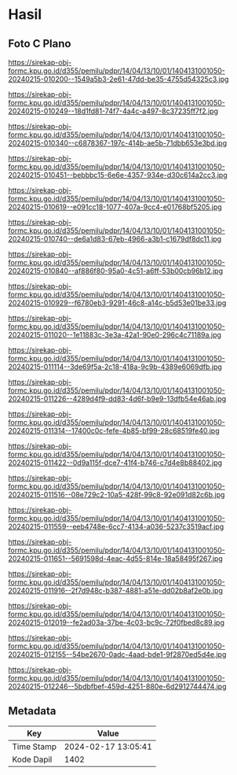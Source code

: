 # Hasil

## Foto C Plano

https://sirekap-obj-formc.kpu.go.id/d355/pemilu/pdpr/14/04/13/10/01/1404131001050-20240215-010200--1549a5b3-2e61-47dd-be35-4755d54325c3.jpg

https://sirekap-obj-formc.kpu.go.id/d355/pemilu/pdpr/14/04/13/10/01/1404131001050-20240215-010249--18d1fd81-74f7-4a4c-a497-8c37235ff7f2.jpg

https://sirekap-obj-formc.kpu.go.id/d355/pemilu/pdpr/14/04/13/10/01/1404131001050-20240215-010340--c6878367-197c-414b-ae5b-71dbb653e3bd.jpg

https://sirekap-obj-formc.kpu.go.id/d355/pemilu/pdpr/14/04/13/10/01/1404131001050-20240215-010451--bebbbc15-6e6e-4357-934e-d30c614a2cc3.jpg

https://sirekap-obj-formc.kpu.go.id/d355/pemilu/pdpr/14/04/13/10/01/1404131001050-20240215-010619--e091cc18-1077-407a-9cc4-e01768bf5205.jpg

https://sirekap-obj-formc.kpu.go.id/d355/pemilu/pdpr/14/04/13/10/01/1404131001050-20240215-010740--de6a1d83-67eb-4966-a3b1-c1679df8dc11.jpg

https://sirekap-obj-formc.kpu.go.id/d355/pemilu/pdpr/14/04/13/10/01/1404131001050-20240215-010840--af886f80-95a0-4c51-a6ff-53b00cb96b12.jpg

https://sirekap-obj-formc.kpu.go.id/d355/pemilu/pdpr/14/04/13/10/01/1404131001050-20240215-010929--f6780eb3-9291-46c8-a14c-b5d53e01be33.jpg

https://sirekap-obj-formc.kpu.go.id/d355/pemilu/pdpr/14/04/13/10/01/1404131001050-20240215-011020--1e11883c-3e3a-42a1-90e0-296c4c71189a.jpg

https://sirekap-obj-formc.kpu.go.id/d355/pemilu/pdpr/14/04/13/10/01/1404131001050-20240215-011114--3de69f5a-2c18-418a-9c9b-4389e6069dfb.jpg

https://sirekap-obj-formc.kpu.go.id/d355/pemilu/pdpr/14/04/13/10/01/1404131001050-20240215-011226--4289d4f9-dd83-4d6f-b9e9-13dfb54e46ab.jpg

https://sirekap-obj-formc.kpu.go.id/d355/pemilu/pdpr/14/04/13/10/01/1404131001050-20240215-011314--17400c0c-fefe-4b85-bf99-28c68519fe40.jpg

https://sirekap-obj-formc.kpu.go.id/d355/pemilu/pdpr/14/04/13/10/01/1404131001050-20240215-011422--0d9a115f-dce7-41f4-b746-c7d4e8b88402.jpg

https://sirekap-obj-formc.kpu.go.id/d355/pemilu/pdpr/14/04/13/10/01/1404131001050-20240215-011516--08e729c2-10a5-428f-99c8-92e091d82c6b.jpg

https://sirekap-obj-formc.kpu.go.id/d355/pemilu/pdpr/14/04/13/10/01/1404131001050-20240215-011559--eeb4748e-6cc7-4134-a036-5237c3519acf.jpg

https://sirekap-obj-formc.kpu.go.id/d355/pemilu/pdpr/14/04/13/10/01/1404131001050-20240215-011651--5691598d-4eac-4d55-814e-18a58495f267.jpg

https://sirekap-obj-formc.kpu.go.id/d355/pemilu/pdpr/14/04/13/10/01/1404131001050-20240215-011916--2f7d948c-b387-4881-a51e-dd02b8af2e0b.jpg

https://sirekap-obj-formc.kpu.go.id/d355/pemilu/pdpr/14/04/13/10/01/1404131001050-20240215-012019--fe2ad03a-37be-4c03-bc9c-72f0fbed8c89.jpg

https://sirekap-obj-formc.kpu.go.id/d355/pemilu/pdpr/14/04/13/10/01/1404131001050-20240215-012155--54be2670-0adc-4aad-bde1-9f2870ed5d4e.jpg

https://sirekap-obj-formc.kpu.go.id/d355/pemilu/pdpr/14/04/13/10/01/1404131001050-20240215-012246--5bdbfbef-459d-4251-880e-6d2912744474.jpg


## Metadata

| Key        | Value               |
| ---------- | ------------------- |
| Time Stamp | 2024-02-17 13:05:41 |
| Kode Dapil | 1402                |



